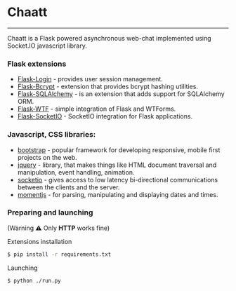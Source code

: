 # Chaatt
--------

Chaatt is a Flask powered asynchronous web-chat implemented using Socket.IO javascript library.
### Flask extensions

* [Flask-Login] - provides user session management.
* [Flask-Bcrypt] - extension that provides bcrypt hashing utilities.
* [Flask-SQLAlchemy] - is an extension that adds support for SQLAlchemy ORM.
* [Flask-WTF] - simple integration of Flask and WTForms.
* [Flask-SocketIO] - SocketIO integration for Flask applications.

### Javascript, CSS libraries:

* [bootstrap] - popular framework for developing responsive, mobile first projects on the web.
* [jquery] - library, that makes things like HTML document traversal and manipulation, event handling, animation.
* [socketio] - gives access to low latency bi-directional communications between the clients and the server.
* [momentjs] - for parsing, manipulating and displaying dates and times.

### Preparing and launching
(Warning ⚠️ Only **HTTP** works fine)

Extensions installation
```sh
$ pip install -r requirements.txt
```
Launching
```sh
$ python ./run.py
```

[//]: # (link zone)
[Flask-Login]: <https://flask-login.readthedocs.io/en/latest>
[Flask-Bcrypt]: <https://flask-bcrypt.readthedocs.io>
[Flask-SQLAlchemy]: <flask-sqlalchemy.pocoo.org>
[Flask-WTF]: <https://flask-wtf.readthedocs.io>
[Flask-SocketIO]: <https://flask-socketio.readthedocs.io>
[bootstrap]: <getbootstrap.com>
[jquery]: <https://jquery.com>
[socketio]: <https://socket.io>
[momentjs]: <https://momentjs.com>